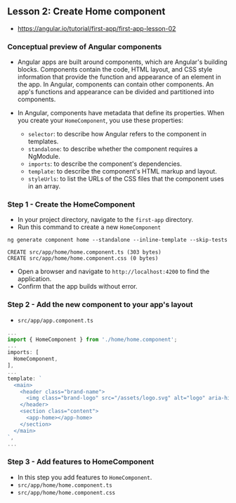 
## Lesson 2: Create Home component
- https://angular.io/tutorial/first-app/first-app-lesson-02


### Conceptual preview of Angular components
- Angular apps are built around components, which are Angular's building blocks. Components contain the code, HTML layout, and CSS style information that provide the function and appearance of an element in the app. In Angular, components can contain other components. An app's functions and appearance can be divided and partitioned into components.

- In Angular, components have metadata that define its properties. When you create your `HomeComponent`, you use these properties:
    - `selector`: to describe how Angular refers to the component in templates.
    - `standalone`: to describe whether the component requires a NgModule.
    - `imports`: to describe the component's dependencies.
    - `template`: to describe the component's HTML markup and layout.
    - `styleUrls`: to list the URLs of the CSS files that the component uses in an array.


### Step 1 - Create the HomeComponent
- In your project directory, navigate to the `first-app` directory.
- Run this command to create a new `HomeComponent`
```
ng generate component home --standalone --inline-template --skip-tests

CREATE src/app/home/home.component.ts (303 bytes)
CREATE src/app/home/home.component.css (0 bytes)
```
- Open a browser and navigate to `http://localhost:4200` to find the application.
- Confirm that the app builds without error.



### Step 2 - Add the new component to your app's layout
- `src/app/app.component.ts`
```ts
...
import { HomeComponent } from './home/home.component';
...
imports: [
  HomeComponent,
],
...
template: `
  <main>
    <header class="brand-name">
      <img class="brand-logo" src="/assets/logo.svg" alt="logo" aria-hidden="true">
    </header>
    <section class="content">
      <app-home></app-home>
    </section>
  </main>
`,
...
```



### Step 3 - Add features to HomeComponent
- In this step you add features to `HomeComponent`.
- `src/app/home/home.component.ts`
- `src/app/home/home.component.css`